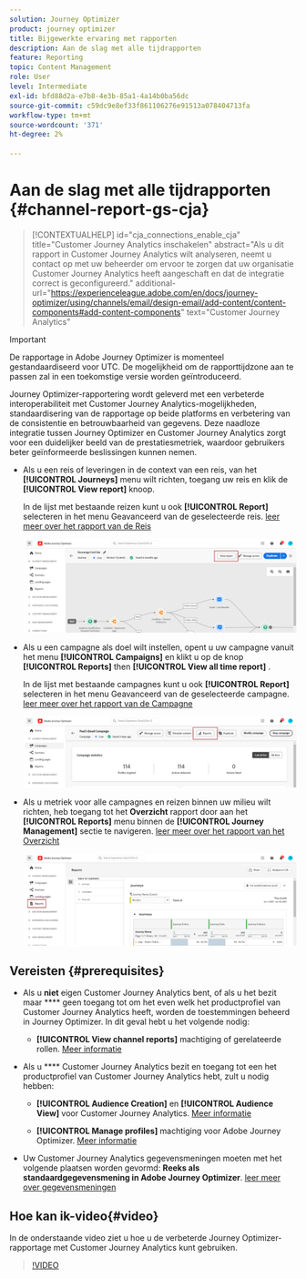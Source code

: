 ```yaml
---
solution: Journey Optimizer
product: journey optimizer
title: Bijgewerkte ervaring met rapporten
description: Aan de slag met alle tijdrapporten
feature: Reporting
topic: Content Management
role: User
level: Intermediate
exl-id: bfd88d2a-e7b8-4e3b-85a1-4a14b0ba56dc
source-git-commit: c59dc9e8ef33f861106276e91513a078404713fa
workflow-type: tm+mt
source-wordcount: '371'
ht-degree: 2%

---
```


# Aan de slag met alle tijdrapporten {#channel-report-gs-cja}

>[!CONTEXTUALHELP]
>id="cja_connections_enable_cja"
>title="Customer Journey Analytics inschakelen"
>abstract="Als u dit rapport in Customer Journey Analytics wilt analyseren, neemt u contact op met uw beheerder om ervoor te zorgen dat uw organisatie Customer Journey Analytics heeft aangeschaft en dat de integratie correct is geconfigureerd."
>additional-url="https://experienceleague.adobe.com/en/docs/journey-optimizer/using/channels/email/design-email/add-content/content-components#add-content-components" text="Customer Journey Analytics"

>[!IMPORTANT]
>
>De rapportage in Adobe Journey Optimizer is momenteel gestandaardiseerd voor UTC. De mogelijkheid om de rapporttijdzone aan te passen zal in een toekomstige versie worden geïntroduceerd.

Journey Optimizer-rapportering wordt geleverd met een verbeterde interoperabiliteit met Customer Journey Analytics-mogelijkheden, standaardisering van de rapportage op beide platforms en verbetering van de consistentie en betrouwbaarheid van gegevens. Deze naadloze integratie tussen Journey Optimizer en Customer Journey Analytics zorgt voor een duidelijker beeld van de prestatiesmetriek, waardoor gebruikers beter geïnformeerde beslissingen kunnen nemen.

* Als u een reis of leveringen in de context van een reis, van het **[!UICONTROL Journeys]** menu wilt richten, toegang uw reis en klik de **[!UICONTROL View report]** knoop.

  In de lijst met bestaande reizen kunt u ook **[!UICONTROL Report]** selecteren in het menu Geavanceerd van de geselecteerde reis. [ leer meer over het rapport van de Reis ](journey-global-report-cja.md)

  ![](assets/gs-cja-report-3.png)

* Als u een campagne als doel wilt instellen, opent u uw campagne vanuit het menu **[!UICONTROL Campaigns]** en klikt u op de knop **[!UICONTROL Reports]** then **[!UICONTROL View all time report]** .

  In de lijst met bestaande campagnes kunt u ook **[!UICONTROL Report]** selecteren in het menu Geavanceerd van de geselecteerde campagne. [ leer meer over het rapport van de Campagne ](campaign-global-report-cja.md)

  ![](assets/gs-cja-report-2.png)

* Als u metriek voor alle campagnes en reizen binnen uw milieu wilt richten, heb toegang tot het **Overzicht** rapport door aan het **[!UICONTROL Reports]** menu binnen de **[!UICONTROL Journey Management]** sectie te navigeren. [ leer meer over het rapport van het Overzicht ](channel-report-cja.md)

  ![](assets/gs-cja-report-1.png)

## Vereisten {#prerequisites}

* Als u **niet** eigen Customer Journey Analytics bent, of als u het bezit maar **** geen toegang tot om het even welk het productprofiel van Customer Journey Analytics heeft, worden de toestemmingen beheerd in Journey Optimizer. In dit geval hebt u het volgende nodig:

   * **[!UICONTROL View channel reports]** machtiging of gerelateerde rollen. [Meer informatie](../administration/permissions.md)

* Als u **** Customer Journey Analytics bezit en toegang tot een het productprofiel van Customer Journey Analytics hebt, zult u nodig hebben:

   * **[!UICONTROL Audience Creation]** en **[!UICONTROL Audience View]** voor Customer Journey Analytics. [Meer informatie](https://experienceleague.adobe.com/en/docs/analytics-platform/using/technotes/access-control)

   * **[!UICONTROL Manage profiles]** machtiging voor Adobe Journey Optimizer. [Meer informatie](../administration/permissions.md)

* Uw Customer Journey Analytics gegevensmeningen moeten met het volgende plaatsen worden gevormd: **Reeks als standaardgegevensmening in Adobe Journey Optimizer**. [ leer meer over gegevensmeningen ](https://experienceleague.adobe.com/en/docs/analytics-platform/using/cja-dataviews/create-dataview)

## Hoe kan ik-video{#video}

In de onderstaande video ziet u hoe u de verbeterde Journey Optimizer-rapportage met Customer Journey Analytics kunt gebruiken.

>[!VIDEO](https://video.tv.adobe.com/v/3430413)